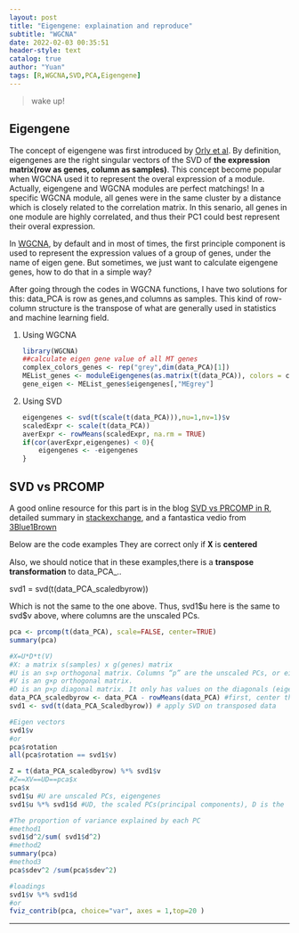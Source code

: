 ```yaml
---
layout: post
title: "Eigengene: explaination and reproduce"
subtitle: "WGCNA"
date: 2022-02-03 00:35:51
header-style: text
catalog: true
author: "Yuan"
tags: [R,WGCNA,SVD,PCA,Eigengene]
---
```

>wake up!

## Eigengene

The concept of eigengene was first introduced by [Orly et al](https://www.pnas.org/content/97/18/10101). By definition, eigengenes are the right singular vectors of the SVD of <b>the expression matrix(row as genes, column as samples)</b>. This concept become popular when WGCNA used it to represent the overal expression of a module. Actually, eigengene and WGCNA modules are perfect matchings! In a specific WGCNA module, all genes were in the same cluster by a distance which is closely related to the correlation matrix. In this senario, all genes in one module are highly correlated, and thus their PC1 could best represent their overal expression.

In [WGCNA](https://github.com/cran/WGCNA/blob/85d34a5cd9945f44425f5490ad0cecda1aa5ecf7/R/Functions.R), by default and in most of times, the first principle component is used to represent the expression values of a group of genes, under the name of eigen gene. But sometimes, we just want to calculate eigengene genes, how to do that in a simple way?

After going through the codes in WGCNA functions, I have two solutions for this:
data_PCA is row as genes,and columns as samples. This kind of row-column structure is the transpose of what are generally used in statistics and machine learning field.

1. Using WGCNA
    ```r
    library(WGCNA)
    ##calculate eigen gene value of all MT genes
    complex_colors_genes <- rep("grey",dim(data_PCA)[1])
    MEList_genes <- moduleEigengenes(as.matrix(t(data_PCA)), colors = complex_colors_genes)
    gene_eigen <- MEList_genes$eigengenes[,"MEgrey"]
    ```
2. Using SVD
    ```r
    eigengenes <- svd(t(scale(t(data_PCA))),nu=1,nv=1)$v
    scaledExpr <- scale(t(data_PCA))
    averExpr <- rowMeans(scaledExpr, na.rm = TRUE)
    if(cor(averExpr,eigengenes) < 0){
        eigengenes <- -eigengenes
    }
    ```

## SVD vs PRCOMP
A good online resource for this part is in the blog [SVD vs PRCOMP in R](https://seqqc.wordpress.com/2020/01/07/svd-vs-prcomp-in-r/), detailed summary in [stackexchange](https://stats.stackexchange.com/questions/134282/relationship-between-svd-and-pca-how-to-use-svd-to-perform-pca), and a fantastica vedio from [3Blue1Brown](https://www.youtube.com/watch?v=PFDu9oVAE-g)

Below are the code examples
They are correct only if 𝐗 is <b>centered</b>

Also, we should notice that in these examples,there is a <b>transpose transformation</b> to data_PCA_..

svd1 = svd(t(data_PCA_scaledbyrow))

Which is not the same to the one above. Thus,
svd1\$u here is the same to svd\$v above, where columns are the unscaled PCs.
```r
pca <- prcomp(t(data_PCA), scale=FALSE, center=TRUE)
summary(pca)

#X=U*D*t(V)
#X: a matrix s(samples) x g(genes) matrix 
#U is an s×p orthogonal matrix. Columns “p” are the unscaled PCs, or eigengenes in this case
#V is an g×p orthogonal matrix.
#D is an p×p diagonal matrix. It only has values on the diagonals (eigen values)
data_PCA_scaledbyrow <- data_PCA - rowMeans(data_PCA) #first, center the data on the genes
svd1 <- svd(t(data_PCA_Scaledbyrow)) # apply SVD on transposed data

#Eigen vectors
svd1$v
#or
pca$rotation
all(pca$rotation == svd1$v)

Z = t(data_PCA_scaledbyrow) %*% svd1$v
#Z==XV==UD==pca$x
pca$x
svd1$u #U are unscaled PCs, eigengenes
svd1$u %*% svd1$d #UD, the scaled PCs(principal components), D is the 'scaling factors',

#The proportion of variance explained by each PC
#method1
svd1$d^2/sum( svd1$d^2)
#method2
summary(pca)
#method3
pca$sdev^2 /sum(pca$sdev^2)

#loadings
svd1$v %*% svd1$d
#or
fviz_contrib(pca, choice="var", axes = 1,top=20 )
```




---
